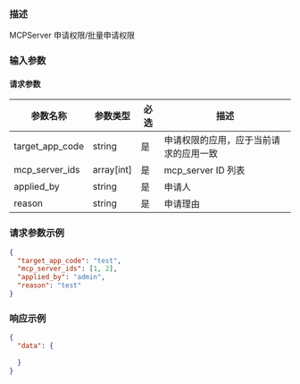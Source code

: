 ### 描述

MCPServer 申请权限/批量申请权限


### 输入参数

#### 请求参数

| 参数名称                     | 参数类型       | 必选 | 描述                   |
|--------------------------|------------|----|----------------------|
| target_app_code          | string     | 是  | 申请权限的应用，应于当前请求的应用一致  |
| mcp_server_ids           | array[int] | 是  | mcp_server ID 列表     |
| applied_by               | string     | 是  | 申请人                  |
| reason                   | string     | 是  | 申请理由                 |

### 请求参数示例

```json
{
  "target_app_code": "test",
  "mcp_server_ids": [1, 2],
  "applied_by": "admin",
  "reason": "test"
}
```


### 响应示例

```json
{
  "data": {
    
  }
}

```
